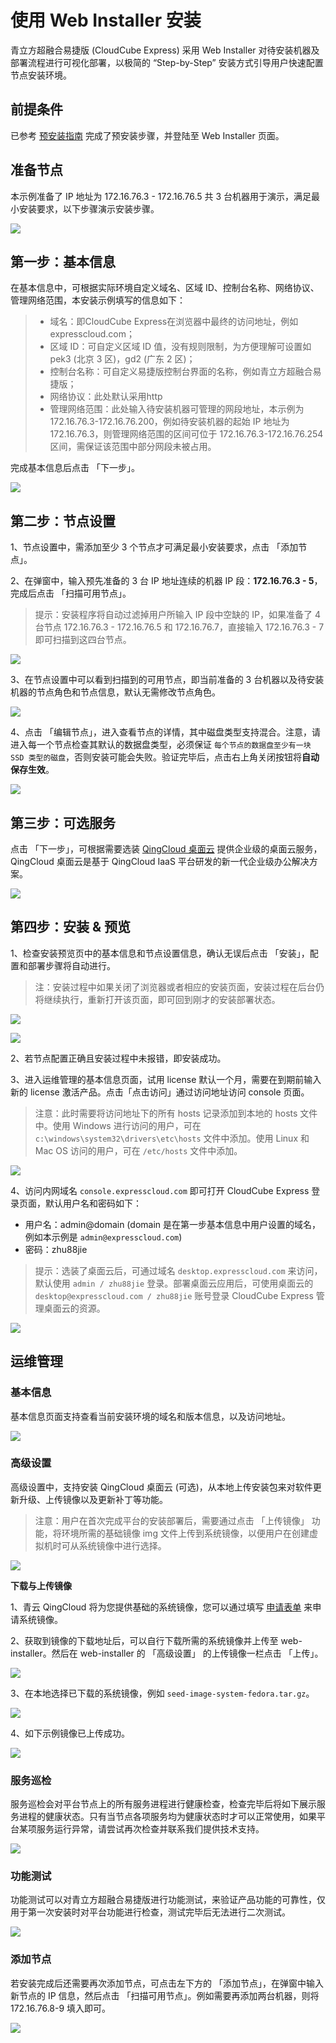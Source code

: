 ---
---

# 使用 Web Installer 安装

青立方超融合易捷版 (CloudCube Express) 采用 Web Installer 对待安装机器及部署流程进行可视化部署，以极简的 “Step-by-Step” 安装方式引导用户快速配置节点安装环境。

## 前提条件

已参考 [预安装指南](preinstall.html) 完成了预安装步骤，并登陆至 Web Installer 页面。

## 准备节点

本示例准备了 IP 地址为 172.16.76.3 - 172.16.76.5 共 3 台机器用于演示，满足最小安装要求，以下步骤演示安装步骤。

![](https://pek3b.qingstor.com/kubesphere-docs/png/20190425083813.png)

## 第一步：基本信息

在基本信息中，可根据实际环境自定义域名、区域 ID、控制台名称、网络协议、管理网络范围，本安装示例填写的信息如下：


> - 域名：即CloudCube Express在浏览器中最终的访问地址，例如 expresscloud.com；
> - 区域 ID：可自定义区域 ID 值，没有规则限制，为方便理解可设置如 pek3 (北京 3 区)，gd2 (广东 2 区)；
> - 控制台名称：可自定义易捷版控制台界面的名称，例如青立方超融合易捷版；
> - 网络协议：此处默认采用http
> - 管理网络范围：此处输入待安装机器可管理的网段地址，本示例为 172.16.76.3-172.16.76.200，例如待安装机器的起始 IP 地址为 172.16.76.3，则管理网络范围的区间可位于 172.16.76.3-172.16.76.254 区间，需保证该范围中部分网段未被占用。


完成基本信息后点击 「下一步」。

![](https://pek3b.qingstor.com/kubesphere-docs/png/20190425085220.png)

## 第二步：节点设置

1、节点设置中，需添加至少 3 个节点才可满足最小安装要求，点击 「添加节点」。

2、在弹窗中，输入预先准备的 3 台 IP 地址连续的机器 IP 段：**172.16.76.3 - 5**，完成后点击 「扫描可用节点」。

> 提示：安装程序将自动过滤掉用户所输入 IP 段中空缺的 IP，如果准备了 4 台节点 172.16.76.3 - 172.16.76.5 和 172.16.76.7，直接输入 172.16.76.3 - 7 即可扫描到这四台节点。


![](https://pek3b.qingstor.com/kubesphere-docs/png/20190531154709.png)

3、在节点设置中可以看到扫描到的可用节点，即当前准备的 3 台机器以及待安装机器的节点角色和节点信息，默认无需修改节点角色。

![](https://pek3b.qingstor.com/kubesphere-docs/png/20190531154748.png)

4、点击 「编辑节点」，进入查看节点的详情，其中磁盘类型支持混合。注意，请进入每一个节点检查其默认的数据盘类型，必须保证 `每个节点的数据盘至少有一块 SSD 类型的磁盘`，否则安装可能会失败。验证完毕后，点击右上角关闭按钮将**自动保存生效**。

![](https://pek3b.qingstor.com/kubesphere-docs/png/20190531160012.png)

## 第三步：可选服务

点击 「下一步」，可根据需要选装 [QingCloud 桌面云](https://www.qingcloud.com/products/qingcloud-desktop/) 提供企业级的桌面云服务，QingCloud 桌面云是基于 QingCloud IaaS 平台研发的新一代企业级办公解决方案。

![](https://pek3b.qingstor.com/kubesphere-docs/png/20190425092649.png)

## 第四步：安装 & 预览

1、检查安装预览页中的基本信息和节点设置信息，确认无误后点击 「安装」，配置和部署步骤将自动进行。

> 注：安装过程中如果关闭了浏览器或者相应的安装页面，安装过程在后台仍将继续执行，重新打开该页面，即可回到刚才的安装部署状态。

![](https://pek3b.qingstor.com/kubesphere-docs/png/20190531155801.png)

![](https://pek3b.qingstor.com/kubesphere-docs/png/20190425143949.png)

2、若节点配置正确且安装过程中未报错，即安装成功。


3、进入运维管理的基本信息页面，试用 license 默认一个月，需要在到期前输入新的 license 激活产品。点击「点击访问」通过访问地址访问 console 页面。

> 注意：此时需要将访问地址下的所有 hosts 记录添加到本地的 hosts 文件中。使用 Windows 进行访问的用户，可在 `c:\windows\system32\drivers\etc\hosts` 文件中添加。使用 Linux 和 Mac OS 访问的用户，可在 `/etc/hosts` 文件中添加。

![](https://pek3b.qingstor.com/kubesphere-docs/png/20190527095959.png)

4、访问内网域名 `console.expresscloud.com` 即可打开 CloudCube Express 登录页面，默认用户名和密码如下： 

- 用户名：admin@domain (domain 是在第一步基本信息中用户设置的域名，例如本示例是 `admin@expresscloud.com`)
- 密码：zhu88jie

> 提示：选装了桌面云后，可通过域名 `desktop.expresscloud.com` 来访问，默认使用 `admin / zhu88jie` 登录。部署桌面云应用后，可使用桌面云的 `desktop@expresscloud.com / zhu88jie` 账号登录 CloudCube Express 管理桌面云的资源。

![](https://pek3b.qingstor.com/kubesphere-docs/png/20190526135900.png)

## 运维管理

### 基本信息

基本信息页面支持查看当前安装环境的域名和版本信息，以及访问地址。

![](https://pek3b.qingstor.com/kubesphere-docs/png/20190527095959.png)

### 高级设置

高级设置中，支持安装 QingCloud 桌面云 (可选)，从本地上传安装包来对软件更新升级、上传镜像以及更新补丁等功能。

> 注意：用户在首次完成平台的安装部署后，需要通过点击 「上传镜像」 功能，将环境所需的基础镜像 img 文件上传到系统镜像，以便用户在创建虚拟机时可从系统镜像中进行选择。

![](https://pek3b.qingstor.com/kubesphere-docs/png/20190527143515.png)

**下载与上传镜像**

1、青云 QingCloud 将为您提供基础的系统镜像，您可以通过填写 [申请表单](http://marketing.qingcloud.com/expressapplication) 来申请系统镜像。

2、获取到镜像的下载地址后，可以自行下载所需的系统镜像并上传至 web-installer。然后在 web-installer 的 「高级设置」 的上传镜像一栏点击 「上传」。

![](https://pek3b.qingstor.com/kubesphere-docs/png/20190621003254.png)

3、在本地选择已下载的系统镜像，例如 `seed-image-system-fedora.tar.gz`。

![](https://pek3b.qingstor.com/kubesphere-docs/png/20190621003428.png)

4、如下示例镜像已上传成功。

![](https://pek3b.qingstor.com/kubesphere-docs/png/20190621010932.png)

### 服务巡检

服务巡检会对平台节点上的所有服务进程进行健康检查，检查完毕后将如下展示服务进程的健康状态。只有当节点各项服务均为健康状态时才可以正常使用，如果平台某项服务运行异常，请尝试再次检查并联系我们提供技术支持。

![](https://pek3b.qingstor.com/kubesphere-docs/png/20190527095143.png)

### 功能测试

功能测试可以对青立方超融合易捷版进行功能测试，来验证产品功能的可靠性，仅用于第一次安装时对平台功能进行检查，测试完毕后无法进行二次测试。

![](https://pek3b.qingstor.com/kubesphere-docs/png/20190527095555.png)

### 添加节点

若安装完成后还需要再次添加节点，可点击左下方的 「添加节点」，在弹窗中输入新节点的 IP 信息，然后点击 「扫描可用节点」。例如需要再添加两台机器，则将 172.16.76.8-9 填入即可。

![](https://pek3b.qingstor.com/kubesphere-docs/png/20190531165141.png)



























